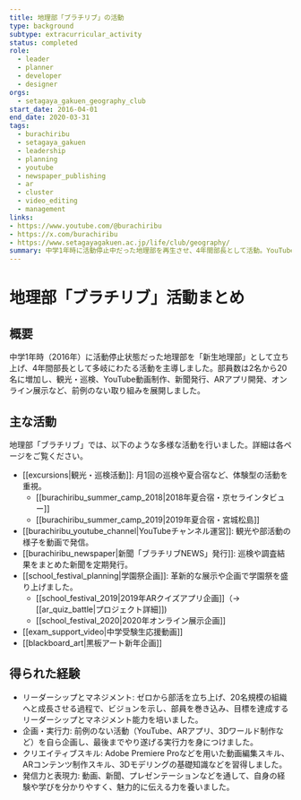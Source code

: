 ```yaml
---
title: 地理部「ブラチリブ」の活動
type: background
subtype: extracurricular_activity
status: completed
role:
  - leader
  - planner
  - developer
  - designer
orgs:
  - setagaya_gakuen_geography_club
start_date: 2016-04-01
end_date: 2020-03-31
tags:
  - burachiribu
  - setagaya_gakuen
  - leadership
  - planning
  - youtube
  - newspaper_publishing
  - ar
  - cluster
  - video_editing
  - management
links:
- https://www.youtube.com/@burachiribu
- https://x.com/burachiribu
- https://www.setagayagakuen.ac.jp/life/club/geography/
summary: 中学1年時に活動停止中だった地理部を再生させ、4年間部長として活動。YouTubeへの動画投稿、新聞発行、ARアプリ開発、オンライン学園祭でのバーチャルブース出展など、前例のない活動を展開し、部員数を2名から20名にまで増やした。
---
```


# 地理部「ブラチリブ」活動まとめ

## 概要

中学1年時（2016年）に活動停止状態だった地理部を「新生地理部」として立ち上げ、4年間部長として多岐にわたる活動を主導しました。部員数は2名から20名に増加し、観光・巡検、YouTube動画制作、新聞発行、ARアプリ開発、オンライン展示など、前例のない取り組みを展開しました。

## 主な活動

地理部「ブラチリブ」では、以下のような多様な活動を行いました。詳細は各ページをご覧ください。

- [[excursions|観光・巡検活動]]: 月1回の巡検や夏合宿など、体験型の活動を重視。
  - [[burachiribu_summer_camp_2018|2018年夏合宿・京セラインタビュー]]
  - [[burachiribu_summer_camp_2019|2019年夏合宿・宮城松島]]
- [[burachiribu_youtube_channel|YouTubeチャンネル運営]]: 観光や部活動の様子を動画で発信。
- [[burachiribu_newspaper|新聞「ブラチリブNEWS」発行]]: 巡検や調査結果をまとめた新聞を定期発行。
- [[school_festival_planning|学園祭企画]]: 革新的な展示や企画で学園祭を盛り上げました。
  - [[school_festival_2019|2019年ARクイズアプリ企画]]（→ [[ar_quiz_battle|プロジェクト詳細]])
  - [[school_festival_2020|2020年オンライン展示企画]]
- [[exam_support_video|中学受験生応援動画]]
- [[blackboard_art|黒板アート新年企画]]

## 得られた経験

- リーダーシップとマネジメント: ゼロから部活を立ち上げ、20名規模の組織へと成長させる過程で、ビジョンを示し、部員を巻き込み、目標を達成するリーダーシップとマネジメント能力を培いました。
- 企画・実行力: 前例のない活動（YouTube、ARアプリ、3Dワールド制作など）を自ら企画し、最後までやり遂げる実行力を身につけました。
- クリエイティブスキル: Adobe Premiere Proなどを用いた動画編集スキル、ARコンテンツ制作スキル、3Dモデリングの基礎知識などを習得しました。
- 発信力と表現力: 動画、新聞、プレゼンテーションなどを通して、自身の経験や学びを分かりやすく、魅力的に伝える力を養いました。